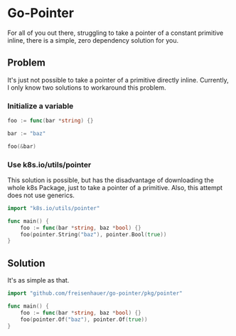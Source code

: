 # Go-Pointer

For all of you out there, struggling to take a pointer of a constant primitive inline, there is a simple, zero dependency solution for you.

## Problem

It's just not possible to take a pointer of a primitive directly inline. Currently, I only know two solutions to workaround this problem.

### Initialize a variable

```go
foo := func(bar *string) {}

bar := "baz"

foo(&bar)
```

### Use k8s.io/utils/pointer

This solution is possible, but has the disadvantage of downloading the whole k8s Package, just to take a pointer of a primitive. Also, this attempt does not use generics.

```go
import "k8s.io/utils/pointer"

func main() {
    foo := func(bar *string, baz *bool) {}
    foo(pointer.String("baz"), pointer.Bool(true))
}
````

## Solution

It's as simple as that.

```go
import "github.com/freisenhauer/go-pointer/pkg/pointer"

func main() {
    foo := func(bar *string, baz *bool) {}
    foo(pointer.Of("baz"), pointer.Of(true))
}
```
